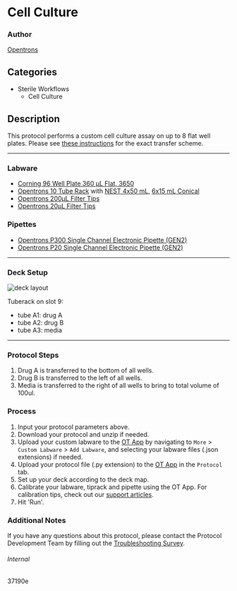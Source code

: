 # Cell Culture

### Author
[Opentrons](https://opentrons.com/)



## Categories
* Sterile Workflows
	* Cell Culture

## Description

This protocol performs a custom cell culture assay on up to 8 flat well plates. Please see [these instructions](https://opentrons-protocol-library-website.s3.amazonaws.com/custom-README-images/37190e/opentrons_media_table.xlsx) for the exact transfer scheme.

---

### Labware
* [Corning 96 Well Plate 360 µL Flat, 3650](https://ecatalog.corning.com/life-sciences/b2c/US/en/Microplates/Assay-Microplates/96-Well-Microplates/Corning%C2%AE-96-well-Solid-Black-and-White-Polystyrene-Microplates/p/corning96WellSolidBlackAndWhitePolystyreneMicroplates)
* [Opentrons 10 Tube Rack](https://shop.opentrons.com/4-in-1-tube-rack-set/) with [NEST 4x50 mL](https://shop.opentrons.com/nest-50-ml-centrifuge-tube/), [6x15 mL Conical](https://shop.opentrons.com/nest-15-ml-centrifuge-tube/)
* [Opentrons 200µL Filter Tips](https://shop.opentrons.com/opentrons-200ul-filter-tips/)
* [Opentrons 20µL Filter Tips](https://shop.opentrons.com/opentrons-20ul-filter-tips/)

### Pipettes
* [Opentrons P300 Single Channel Electronic Pipette (GEN2)](https://shop.opentrons.com/single-channel-electronic-pipette-p20/)
* [Opentrons P20 Single Channel Electronic Pipette (GEN2)](https://shop.opentrons.com/single-channel-electronic-pipette-p20/)

---

### Deck Setup

![deck layout](https://opentrons-protocol-library-website.s3.amazonaws.com/custom-README-images/37190e/deck.png)  

Tuberack on slot 9:
* tube A1: drug A
* tube A2: drug B
* tube A3: media

---

### Protocol Steps
1. Drug A is transferred to the bottom of all wells.
2. Drug B is transferred to the left of all wells.
2. Media is transferred to the right of all wells to bring to total volume of 100ul.

### Process
1. Input your protocol parameters above.
2. Download your protocol and unzip if needed.
3. Upload your custom labware to the [OT App](https://opentrons.com/ot-app) by navigating to `More` > `Custom Labware` > `Add Labware`, and selecting your labware files (.json extensions) if needed.
4. Upload your protocol file (.py extension) to the [OT App](https://opentrons.com/ot-app) in the `Protocol` tab.
5. Set up your deck according to the deck map.
6. Calibrate your labware, tiprack and pipette using the OT App. For calibration tips, check out our [support articles](https://support.opentrons.com/en/collections/1559720-guide-for-getting-started-with-the-ot-2).
7. Hit 'Run'.

### Additional Notes
If you have any questions about this protocol, please contact the Protocol Development Team by filling out the [Troubleshooting Survey](https://protocol-troubleshooting.paperform.co/).

###### Internal
37190e
